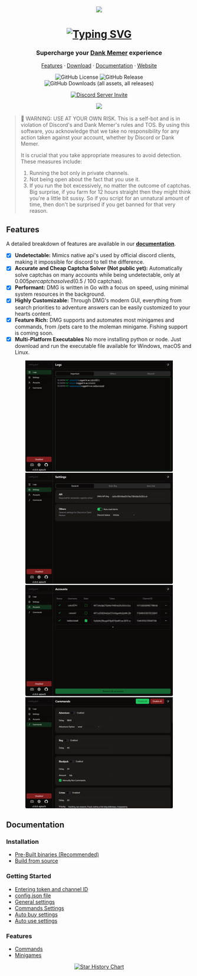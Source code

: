 <br>

<div align="center">
  <img src=".github/assets/img/icon.png" width="100">

  # [![Typing SVG](https://readme-typing-svg.herokuapp.com?font=Permanent+Marker&size=40&pause=1000&color=598e3c&center=true&vCenter=true&width=435&lines=Dank+Memer+Grinder)](https://git.io/typing-svg)

  ### Supercharge your [Dank Memer](https://dankmemer.lol/) experience
  <a href="#features">Features</a>
  ·
  <a href="https://dankmemer.tools/download">Download</a>
  ·
  <a href="https://docs.dankmeemer.tools/">Documentation</a>
  ·
  <a href="https://dankmeemer.tools/">Website</a>

  ![GitHub License](https://img.shields.io/github/license/BridgeSenseDev/Dank-Memer-Grinder?style=for-the-badge&color=%2322c55e)
  ![GitHub Release](https://img.shields.io/github/v/release/BridgeSenseDev/Dank-Memer-Grinder?include_prereleases&sort=semver&style=for-the-badge)
  ![GitHub Downloads (all assets, all releases)](https://img.shields.io/github/downloads/BridgeSenseDev/Dank-Memer-Grinder/total?style=for-the-badge&color=%2322c55e)

  [![Discord Server Invite](https://invidget.switchblade.xyz/KTrmQnhCHb)](https://discord.gg/KTrmQnhCHb)
  
  <a href="https://www.buymeacoffee.com/bridgesense"><img src="https://img.buymeacoffee.com/button-api/?text=Buy me a coffee&emoji=&slug=bridgesense&button_colour=199532&font_colour=ffffff&font_family=Arial&outline_colour=ffffff&coffee_colour=FFDD00" /></a>
</div>

> 🚨 WARNING: USE AT YOUR OWN RISK. This is a self-bot and is in violation of Discord's and Dank Memer's rules and TOS. By using this software, you acknowledge that we take no responsibility for any action taken against your account, whether by Discord or Dank Memer.
>
> It is crucial that you take appropriate measures to avoid detection. These measures include:
> <ol>
>  <li>Running the bot only in private channels.</li>
>  <li>Not being open about the fact that you use it.</li>
>  <li>If you run the bot excessively, no matter the outcome of captchas. Big surprise, if you farm for 12 hours straight then they might think you're a little bit sussy. So if you script for an unnatural amount of time, then don't be surprised if you get banned for that very reason.</li>
> </ol>

## Features
A detailed breakdown of features are available in our [**<u>documentation</u>**](https://docs.dankmemer.tools/features/commands).

-   [x] **Undetectable:** Mimics native api's used by official discord clients, making it impossible for discord to tell the difference.
-   [x] **Accurate and Cheap Captcha Solver (Not public yet):** Automatically solve captchas on many accounts while being undetectable, only at $0.005 per captcha solved ($0.5 / 100 captchas).
-   [x] **Performant:** DMG is written in Go with a focus on speed, using minimal system resources in the background.
-   [x] **Highly Customizable:** Through DMG's modern GUI, everything from search priorities to adventure answers can be easily customized to your hearts content.
-   [x] **Feature Rich:** DMG supports and automates most minigames and commands, from /pets care to the moleman minigame. Fishing support is coming soon.
-   [x] **Multi-Platform Executables** No more installing python or node. Just download and run the executable file available for Windows, macOS and Linux.

<div align="center">
  <img src=".github/assets/img/logs.png" width="400">
  <img src=".github/assets/img/settings.png" width="400">
  <img src=".github/assets/img/accounts.png" width="400">
  <img src=".github/assets/img/commands.png" width="400">
</div>

## Documentation

### Installation
- [Pre-Built binaries (Recommended)](https://docs.dankmemer.tools/installation/pre-built-binaries)
- [Build from source](https://docs.dankmemer.tools/installation/build-from-source)

### Getting Started
- [Entering token and channel ID](https://docs.dankmemer.tools/configuration/entering-token-and-channel-id)
- [config.json file](https://docs.dankmemer.tools/configuration/config-json)
- [General settings](https://docs.dankmemer.tools/configuration/general-settings)
- [Commands Settings](https://docs.dankmemer.tools/configuration/commands-settings)
- [Auto buy settings](https://docs.dankmemer.tools/configuration/auto-buy-settings)
- [Auto use settings](https://docs.dankmemer.tools/configuration/auto-use-settings)

### Features
- [Commands](https://docs.dankmemer.tools/features/commands)
- [Minigames](https://docs.dankmemer.tools/features/minigames)

<div align="center">
  <a href="https://star-history.com/#bridgesensedev/dank-memer-grinder&Date">
    <img src="https://api.star-history.com/svg?repos=BridgeSenseDev/Dank-Memer-Grinder&type=Date" 
         alt="Star History Chart">
  </a>
</div>
